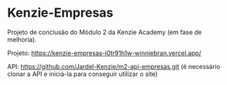 # Kenzie-Empresas
Projeto de conclusão do Módulo 2 da Kenzie Academy (em fase de melhoria).

Projeto: https://kenzie-empresas-i0tr91h1w-winniebran.vercel.app/

API: https://github.com/Jardel-Kenzie/m2-api-empresas.git (é necessário clonar a API e iniciá-la para conseguir utilizar o site)

